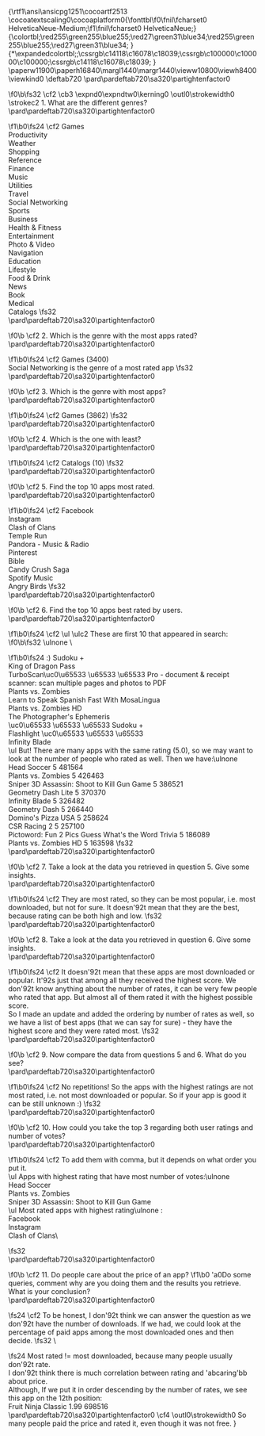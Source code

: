 {\rtf1\ansi\ansicpg1251\cocoartf2513
\cocoatextscaling0\cocoaplatform0{\fonttbl\f0\fnil\fcharset0 HelveticaNeue-Medium;\f1\fnil\fcharset0 HelveticaNeue;}
{\colortbl;\red255\green255\blue255;\red27\green31\blue34;\red255\green255\blue255;\red27\green31\blue34;
}
{\*\expandedcolortbl;;\cssrgb\c14118\c16078\c18039;\cssrgb\c100000\c100000\c100000;\cssrgb\c14118\c16078\c18039;
}
\paperw11900\paperh16840\margl1440\margr1440\vieww10800\viewh8400\viewkind0
\deftab720
\pard\pardeftab720\sa320\partightenfactor0

\f0\b\fs32 \cf2 \cb3 \expnd0\expndtw0\kerning0
\outl0\strokewidth0 \strokec2 1. What are the different genres?\
\pard\pardeftab720\sa320\partightenfactor0

\f1\b0\fs24 \cf2 Games\
Productivity\
Weather\
Shopping\
Reference\
Finance\
Music\
Utilities\
Travel\
Social Networking\
Sports\
Business\
Health & Fitness\
Entertainment\
Photo & Video\
Navigation\
Education\
Lifestyle\
Food & Drink\
News\
Book\
Medical\
Catalogs
\fs32 \
\pard\pardeftab720\sa320\partightenfactor0

\f0\b \cf2 2. Which is the genre with the most apps rated?\
\pard\pardeftab720\sa320\partightenfactor0

\f1\b0\fs24 \cf2 Games (3400)\
Social Networking is the genre of a most rated app
\fs32 \
\pard\pardeftab720\sa320\partightenfactor0

\f0\b \cf2 3. Which is the genre with most apps?\
\pard\pardeftab720\sa320\partightenfactor0

\f1\b0\fs24 \cf2 Games (3862)
\fs32 \
\pard\pardeftab720\sa320\partightenfactor0

\f0\b \cf2 4. Which is the one with least?\
\pard\pardeftab720\sa320\partightenfactor0

\f1\b0\fs24 \cf2 Catalogs  (10)
\fs32 \
\pard\pardeftab720\sa320\partightenfactor0

\f0\b \cf2 5. Find the top 10 apps most rated.\
\pard\pardeftab720\sa320\partightenfactor0

\f1\b0\fs24 \cf2 Facebook\
Instagram\
Clash of Clans\
Temple Run\
Pandora - Music & Radio\
Pinterest\
Bible\
Candy Crush Saga\
Spotify Music\
Angry Birds
\fs32 \
\pard\pardeftab720\sa320\partightenfactor0

\f0\b \cf2 6. Find the top 10 apps best rated by users.\
\pard\pardeftab720\sa320\partightenfactor0

\f1\b0\fs24 \cf2 \ul \ulc2 These are first 10 that appeared in search:
\f0\b\fs32 \ulnone \

\f1\b0\fs24 :) Sudoku +\
King of Dragon Pass\
TurboScan\uc0\u65533 \u65533 \u65533  Pro - document & receipt scanner: scan multiple pages and photos to PDF\
Plants vs. Zombies\
Learn to Speak Spanish Fast With MosaLingua\
Plants vs. Zombies HD\
The Photographer's Ephemeris\
\uc0\u65533 \u65533 \u65533 Sudoku +\
Flashlight \uc0\u65533 \u65533 \u65533 \
Infinity Blade\
\ul But! There are many apps with the same rating (5.0), so we may want to look at the number of people who rated as well. Then we have:\ulnone \
Head Soccer	5	481564\
Plants vs. Zombies	5	426463\
Sniper 3D Assassin: Shoot to Kill Gun Game	5	386521\
Geometry Dash Lite	5	370370\
Infinity Blade	5	326482\
Geometry Dash	5	266440\
Domino's Pizza USA	5	258624\
CSR Racing 2	5	257100\
Pictoword: Fun 2 Pics Guess What's the Word Trivia	5	186089\
Plants vs. Zombies HD	5	163598
\fs32 \
\pard\pardeftab720\sa320\partightenfactor0

\f0\b \cf2 7. Take a look at the data you retrieved in question 5. Give some insights.\
\pard\pardeftab720\sa320\partightenfactor0

\f1\b0\fs24 \cf2 They are most rated, so they can be most popular, i.e. most downloaded, but not for sure.  It doesn\'92t mean that they are the best, because rating can be both high and low.
\fs32 \
\pard\pardeftab720\sa320\partightenfactor0

\f0\b \cf2 8. Take a look at the data you retrieved in question 6. Give some insights.\
\pard\pardeftab720\sa320\partightenfactor0

\f1\b0\fs24 \cf2 It doesn\'92t mean that these apps are most downloaded or popular. It\'92s just that among all they received the highest score. We don\'92t know anything about the number of rates, it can be very few people who rated that app. But almost all of them rated it with the highest possible score.\
So I made an update and added the ordering by number of rates as well, so we have a list of best apps (that we can say for sure) - they have the highest score and they were rated most.
\fs32 \
\pard\pardeftab720\sa320\partightenfactor0

\f0\b \cf2 9. Now compare the data from questions 5 and 6. What do you see?\
\pard\pardeftab720\sa320\partightenfactor0

\f1\b0\fs24 \cf2 No repetitions! So the apps with the highest ratings are not most rated, i.e. not most downloaded or popular. So if your app is good it can be still unknown :)
\fs32 \
\pard\pardeftab720\sa320\partightenfactor0

\f0\b \cf2 10. How could you take the top 3 regarding both user ratings and number of votes?\
\pard\pardeftab720\sa320\partightenfactor0

\f1\b0\fs24 \cf2 To add them with comma, but it depends on what order you put it.\
\ul Apps with highest rating that have most number of votes:\ulnone \
Head Soccer\
Plants vs. Zombies\
Sniper 3D Assassin: Shoot to Kill Gun Game\
\ul Most rated apps with highest rating\ulnone :\
Facebook\
Instagram\
Clash of Clans\

\fs32 \
\pard\pardeftab720\sa320\partightenfactor0

\f0\b \cf2 11. Do people care about the price of an app?
\f1\b0 \'a0Do some queries, comment why are you doing them and the results you retrieve. What is your conclusion?\
\pard\pardeftab720\sa320\partightenfactor0

\fs24 \cf2 To be honest, I don\'92t think we can answer the question as we don\'92t have the number of downloads. If we had, we could look at the percentage of paid apps among the most downloaded ones and then decide.
\fs32 \

\fs24 Most rated != most downloaded, because many people usually don\'92t rate.\
I don\'92t think there is much correlation between rating and \'abcaring\'bb about price. \
Although, If we put it in order descending by the number of rates, we see this app on the 12th position:\
Fruit Ninja Classic	1.99	698516\
\pard\pardeftab720\sa320\partightenfactor0
\cf4 \outl0\strokewidth0 So many people paid the price and rated it, even though it was not free. }